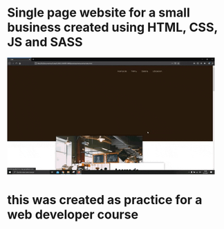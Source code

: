 # Single page website for a small business created using HTML, CSS, JS and SASS 

![Coffe_shop_single_page](https://github.com/EdRafCas/Coffe_Shop_single_page/blob/main/Coffe-shop.gif)

# this was created as practice for a web developer course